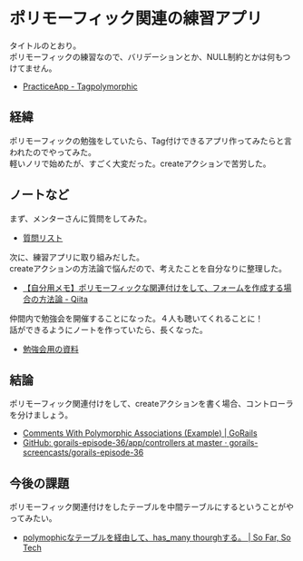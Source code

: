 # ポリモーフィック関連の練習アプリ

タイトルのとおり。  
ポリモーフィックの練習なので、バリデーションとか、NULL制約とかは何もつけてません。  

- [PracticeApp - Tagpolymorphic](https://miketa-polymorphic.herokuapp.com/)

## 経緯

ポリモーフィックの勉強をしていたら、Tag付けできるアプリ作ってみたらと言われたのでやってみた。  
軽いノリで始めたが、すごく大変だった。createアクションで苦労した。  

## ノートなど

まず、メンターさんに質問をしてみた。
- [質問リスト](https://github.com/miketa-webprgr/TIL/blob/6d3f60d13f494b89365df858ef477c984281555d/99_etc/20200828_dyson_questions.md)

次に、練習アプリに取り組みだした。  
createアクションの方法論で悩んだので、考えたことを自分なりに整理した。  

- [【自分用メモ】ポリモーフィックな関連付けをして、フォームを作成する場合の方法論 \- Qiita](https://qiita.com/miketa_webprgr/items/f9d536f8265ca52b5092)

仲間内で勉強会を開催することになった。４人も聴いてくれることに！  
話ができるようにノートを作っていたら、長くなった。  

- [勉強会用の資料](https://github.com/miketa-webprgr/TIL/blob/master/99_etc/20200902_polymorphoric_explanation.md)

## 結論

ポリモーフィック関連付けをして、createアクションを書く場合、コントローラを分けましょう。  

- [Comments With Polymorphic Associations \(Example\) \| GoRails](https://gorails.com/episodes/comments-with-polymorphic-associations?autoplay=1)
- [GitHub: gorails\-episode\-36/app/controllers at master · gorails\-screencasts/gorails\-episode\-36](https://github.com/gorails-screencasts/gorails-episode-36/tree/master/app/controllers)

## 今後の課題

ポリモーフィック関連付けをしたテーブルを中間テーブルにするということがやってみたい。  
- [polymophicなテーブルを経由して、has\_many thourghする。 \| So Far, So Tech](https://ver-1-0.net/2018/02/14/post-1918)
